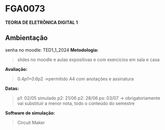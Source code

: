 # FGA0073
**TEORIA DE ELETRÔNICA DIGITAL 1**

## Ambientação
senha no moodle: TED1_1_2024
**Metodologia:**
> slides no moodle e aulas expositivas e com exercicios em sala e casa

**Avaliação:**
> 0.4*p1+0.6*p2
->permitido A4 com anotações e assinatura

**Datas:**
> p1: 02/05
simulado p2: 21/06
> p2: 28/06
ps: 03/07 -> obrigatoriamente vai substituir a menor nota, todo o conteúdo do semestre

**Software de simulação:**
> Circuit Maker